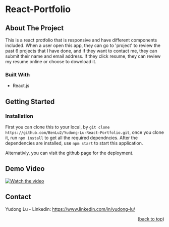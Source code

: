 # React-Portfolio

<!-- ABOUT THE PROJECT -->
## About The Project

This is a react protfolio that is responsive and have different components included. When a user open this app, they can go to 'project' to review the past 6 projects that I have done, and if they want to contact me, they can submit their name and email address. If they click resume, they can review my resume online or choose to download it.



### Built With

* React.js 




<!-- GETTING STARTED -->
## Getting Started
 
 ### Installation
First you can clone this to your local, by `git clone https://github.com/BenLu2/Yudong-Lu-React-Portfolio.git`, once you clone it, run `npm install` to get all the required dependncies. After the dependencies are installed, use `npm start` to start this application.

Alternativly, you can visit the github page for the deployment.


<!-- USAGE EXAMPLES -->
## Demo Video

[![Watch the video](https://img.youtube.com/vi/JK1S6O34VZo/maxresdefault.jpg)](https://youtu.be/JK1S6O34VZo)

<!-- CONTACT -->
## Contact

Yudong Lu - Linkedin: https://www.linkedin.com/in/yudong-lu/

<p align="right">(<a href="#top">back to top</a>)</p>
